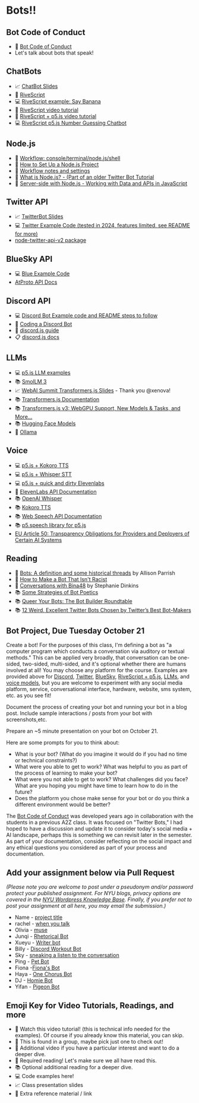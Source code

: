 # Bots!!

## Bot Code of Conduct

- 🌈 [Bot Code of Conduct](https://github.com/Programming-from-A-to-Z/Bot-Code-of-Conduct)
- Let's talk about bots that speak!

## ChatBots

- 📈 [ChatBot Slides](https://docs.google.com/presentation/d/1v643tW0c6bHn8fDfh2C2ouL5IVqnpqqKBq8QBI8X-zg/edit?usp=sharing)
- 🔗 [RiveScript](https://www.rivescript.com/)
- 💻 [RiveScript example: Say Banana](https://editor.p5js.org/a2zitp/sketches/wMo5oiyVe)
- 🚨 [RiveScript video tutorial](https://www.youtube.com/watch?v=wf8w1BJb9Xc)
- 🍿 [RiveScript + p5.js video tutorial](https://www.youtube.com/watch?v=zGe1m_bLOFk)
- 💻 [RiveScript p5.js Number Guessing Chatbot](https://editor.p5js.org/a2zitp/sketches/xgwLaXYvm)

## Node.js

- 🚨 [Workflow: console/terminal/node.js/shell](https://youtu.be/46WOuOrMwTQ)
- 🚨 [How to Set Up a Node.js Project](https://youtu.be/wM3TEvQn2hw)
- 📝 [Workflow notes and settings](https://github.com/CodingTrain/Discord-Bot-Examples/wiki/Workflow:-Terminal,-Shell,-Node,-VSCode)
- 🍿 [What is Node.js? - (Part of an older Twitter Bot Tutorial](https://youtu.be/RF5_MPSNAtU)
- 🍿 [Server-side with Node.js - Working with Data and APIs in JavaScript](https://youtu.be/wxbQP1LMZsw?list=PLRqwX-V7Uu6YxDKpFzf_2D84p0cyk4T7X)

## Twitter API

- 📈 [TwitterBot Slides](https://docs.google.com/presentation/d/1ar78vNdfH5H8rlhVk9LJTvnbG1W8VGX9m77qv2hPW24/edit?usp=sharing)
- 💻 [Twitter Example Code (tested in 2024, features limited, see README for more)](https://github.com/Programming-from-A-to-Z/Twitter-Bots-Maybe)
- [node-twitter-api-v2 package](https://github.com/PLhery/node-twitter-api-v2)

## BlueSky API

- 💻 [Blue Example Code](https://github.com/Programming-from-A-to-Z/Blue-Sky-Bots)
- [AtProto API Docs](https://github.com/bluesky-social/atproto/blob/main/packages/api/README.md)

## Discord API

- 💻 [Discord Bot Example code and README steps to follow](https://github.com/Programming-from-A-to-Z/Discord-Bot-Examples)
- 🚨 [Coding a Discord Bot](https://youtu.be/AvQcTjB3gPg)
- 📕 [discord.js guide](https://discordjs.guide/)
- 📋 [discord.js docs](https://discord.js.org/docs/packages/discord.js)

## LLMs

- 💻 [p5.js LLM examples](https://editor.p5js.org/a2zitp/collections/Y1oZ1As1s)
- 📚 [SmolLM 3](https://github.com/huggingface/smollm)
- 📈 [WebAI Summit Transformers.js Slides](https://docs.google.com/presentation/d/1FTKmN9ZWyrBjQyp6-osPyvLzKiXqjqCSZvb0-FIqme0/edit?usp=sharing) - Thank you @xenova!
- 📚 [Transformers.js Documentation](https://huggingface.co/docs/transformers.js/)
- 📚 [Transformers.js v3: WebGPU Support, New Models & Tasks, and More…](https://huggingface.co/blog/transformersjs-v3)
- 📚 [Hugging Face Models](https://huggingface.co/models?pipeline_tag=text-generation&library=transformers.js&sort=trending)
- 🔗 [Ollama](https://ollama.com/)

## Voice

- 💻 [p5.js + Kokoro TTS](https://editor.p5js.org/a2zitp/sketches/2uix6-9bH)
- 💻 [p5.js + Whisper STT](https://editor.p5js.org/a2zitp/sketches/lgxC84u-B)
- 💻 [p5.js + quick and dirty Elevenlabs](https://editor.p5js.org/a2zitp/sketches/xj7G62idd)
- 🔗 [ElevenLabs API Documentation](https://docs.elevenlabs.io/)
- 📚 [OpenAI Whisper](https://openai.com/research/whisper)
- 📚 [Kokoro TTS](https://github.com/nazdridoy/kokoro-tts)
- 📚 [Web Speech API Documentation](https://developer.mozilla.org/en-US/docs/Web/API/Web_Speech_API)
- 📚 [p5.speech library for p5.js](https://idmnyu.github.io/p5.js-speech/)
- [EU Article 50: Transparency Obligations for Providers and Deployers of Certain AI Systems](https://artificialintelligenceact.eu/article/50/)

## Reading

- 📕 [Bots: A definition and some historical threads](https://medium.com/datasociety-points/bots-a-definition-and-some-historical-threads-47738c8ab1ce) by Allison Parrish
- 📕 [How to Make a Bot That Isn't Racist](https://www.vice.com/en/article/mg7g3y/how-to-make-a-not-racist-bot)
- 📕 [Conversations with Bina48](https://www.stephaniedinkins.com/conversations-with-bina48.html) by Stephanie Dinkins
- 📚 [Some Strategies of Bot Poetics](https://harrygiles.org/2016/04/06/some-strategies-of-bot-poetics/)
- 📚 [Queer Your Bots: The Bot Builder Roundtable](http://www.autostraddle.com/queer-your-bots-the-bot-builder-roundtable-333806/)
- 📚 [12 Weird, Excellent Twitter Bots Chosen by Twitter’s Best Bot-Makers](http://nymag.com/following/2015/11/12-weirdest-funniest-smartest-twitter-bots.html)

## Bot Project, Due Tuesday October 21

Create a bot! For the purposes of this class, I'm defining a bot as "a computer program which conducts a conversation via auditory or textual methods." This can be applied very broadly, that conversation can be one-sided, two-sided, multi-sided, and it's optional whether there are humans involved at all! You may choose any platform for the course. Examples are provided above for [Discord](#discord-api), [Twitter](#twitter-api), [BlueSky](#bluesky-api), [RiveScript + p5.js](#chatbots), [LLMs](#llms), and [voice models](#voice), but you are welcome to experiment with any social media platform, service, conversational interface, hardware, website, sms system, etc. as you see fit!

Document the process of creating your bot and running your bot in a blog post. Include sample interactions / posts from your bot with screenshots,etc.

Prepare an ~5 minute presentation on your bot on October 21.

Here are some prompts for you to think about:

- What is your bot? (What do you imagine it would do if you had no time or technical constraints?)
- What were you able to get to work? What was helpful to you as part of the process of learning to make your bot?
- What were you not able to get to work? What challenges did you face? What are you hoping you might have time to learn how to do in the future?
- Does the platform you chose make sense for your bot or do you think a different environment would be better?

The [Bot Code of Conduct](https://github.com/Programming-from-A-to-Z/Bot-Code-of-Conduct/blob/main/README.md) was developed years ago in collaboration with the students in a previous A2Z class. It was focused on "Twitter Bots," I had hoped to have a discussion and update it to consider today's social media + AI landscape, perhaps this is something we can revisit later in the semester. As part of your documentation, consider reflecting on the social impact and any ethical questions you considered as part of your process and documentation.

## Add your assignment below via Pull Request

_(Please note you are welcome to post under a pseudonym and/or password protect your published assignment. For NYU blogs, privacy options are covered in the [NYU Wordpress Knowledge Base](https://wp.nyu.edu/knowledge/). Finally, if you prefer not to post your assignment at all here, you may email the submission.)_

- Name - [project title](url)
- rachel - [when you talk](https://rachel-shin-itp.notion.site/week-5-267d9b4cf2a680bb98e1f4e7b3260aca?source=copy_link)
- Olivia - [muse](https://www.notion.so/CompText-6-Bots-Muse-291d586d7a8d8004aa62d94fb32dc014?source=copy_link)
- Junqi - [Rhetorical Bot](https://jaceylynn.github.io/w5_rivescript_chatbot/)
- Xueyu - [Writer bot](https://www.notion.so/xueyuli/Midterm-Bot-28b8c08bfd9e800f9a1afd928e7a6bf9)
- Billy - [Discord Workout Bot](https://billybil30itpday.notion.site/Computational-Text-Bots-293edbdaee0280799f2cff0eb65c09fe?source=copy_link)
- Sky - [sneaking a listen to the conversation](https://www.notion.so/MidTerm_ChatBot-2873d345d4aa8065bc76f22698040336)
- Ping - [Pet Bot](https://www.notion.so/pinglin36/Discord-Bot-289e2a209705802e9961c55de2038818?source=copy_link)
- Fiona -[Fiona's Bot](https://www.notion.so/Fiona-s-Assignment-CHATBOT-293701873e078082a4bdd2cf63dab710?source=copy_link)
- Haya - [One Chorus Bot](https://www.notion.so/Midterm-Project-286c09edca1780fe9b2acea81de03b55?source=copy_link)
- DJ - [Homie Bot](https://fl4me.notion.site/Assn-6-2895f3e6c8b880d98999d4e6990ecba8?source=copy_link)
- Yifan - [Pigeon Bot]([https://www.notion.so/Midterm-Project-286c09edca1780fe9b2acea81de03b55?source=copy_link](https://ccyffan.notion.site/Bot-Assignment-29345850b51e8096b3f5cc47b21eecd5?source=copy_link))

## Emoji Key for Video Tutorials, Readings, and more

- 🚨 Watch this video tutorial! (this is technical info needed for the examples). Of course if you already know this material, you can skip.
- 🔢 This is found in a group, maybe pick just one to check out!
- 🍿 Additional video if you have a particular interest and want to do a deeper dive.
- 📕 Required reading! Let's make sure we all have read this.
- 📚 Optional additional reading for a deeper dive.
- 💻 Code examples here!
- 📈 Class presentation slides
- 🔗 Extra reference material / link
